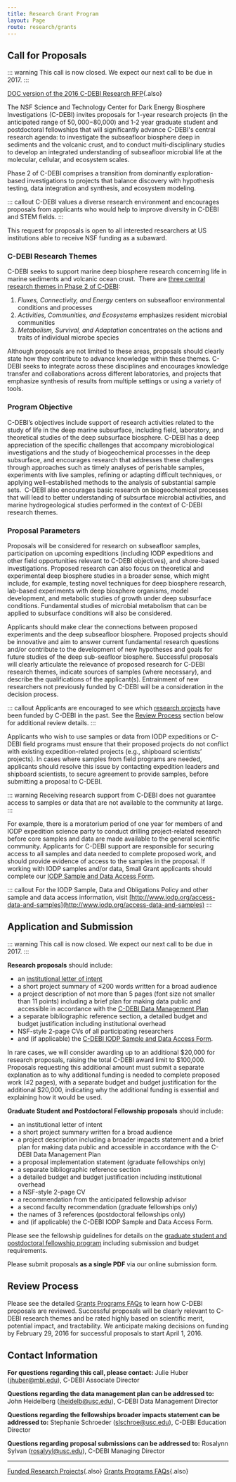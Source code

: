 ```yaml
---
title: Research Grant Program
layout: Page
route: research/grants
---
```


## Call for Proposals

::: warning
This call is now closed. We expect our next call to be due in 2017.
:::

[DOC version of the 2016 C-DEBI Research RFP](http://www.darkenergybiosphere.org/wp-content/uploads/docs/C-DEBIResearchRFP_2016b.docx){.also}

The NSF Science and Technology Center for Dark Energy Biosphere Investigations (C-DEBI) invites proposals for 1-year research projects (in the anticipated range of $50,000-$80,000) and 1-2 year graduate student and postdoctoral fellowships that will significantly advance C-DEBI's central research agenda: to investigate the subseafloor biosphere deep in sediments and the volcanic crust, and to conduct multi-disciplinary studies to develop an integrated understanding of subseafloor microbial life at the molecular, cellular, and ecosystem scales.

Phase 2 of C-DEBI comprises a transition from dominantly exploration-based investigations to projects that balance discovery with hypothesis testing, data integration and synthesis, and ecosystem modeling.

::: callout
C-DEBI values a diverse research environment and encourages proposals from applicants who would help to improve diversity in C-DEBI and STEM fields.
:::

This request for proposals is open to all interested researchers at US institutions able to receive NSF funding as a subaward.

### C-DEBI Research Themes

C-DEBI seeks to support marine deep biosphere research concerning life in marine sediments and volcanic ocean crust.  There are [three central research themes in Phase 2 of C-DEBI](research-themes.md):

1.  _Fluxes, Connectivity, and Energy_ centers on subseafloor environmental conditions and processes
2.  _Activities, Communities, and Ecosystems_ emphasizes resident microbial communities
3.  _Metabolism, Survival, and Adaptation_ concentrates on the actions and traits of individual microbe species

Although proposals are not limited to these areas, proposals should clearly state how they contribute to advance knowledge within these themes. C-DEBI seeks to integrate across these disciplines and encourages knowledge transfer and collaborations across different laboratories, and projects that emphasize synthesis of results from multiple settings or using a variety of tools.

### Program Objective

C-DEBI’s objectives include support of research activities related to the study of life in the deep marine subsurface, including field, laboratory, and theoretical studies of the deep subsurface biosphere. C-DEBI has a deep appreciation of the specific challenges that accompany microbiological investigations and the study of biogeochemical processes in the deep subsurface, and encourages research that addresses these challenges through approaches such as timely analyses of perishable samples, experiments with live samples, refining or adapting difficult techniques, or applying well-established methods to the analysis of substantial sample sets.  C-DEBI also encourages basic research on biogeochemical processes that will lead to better understanding of subsurface microbial activities, and marine hydrogeological studies performed in the context of C-DEBI research themes.

### Proposal Parameters

Proposals will be considered for research on subseafloor samples, participation on upcoming expeditions (including IODP expeditions and other field opportunities relevant to C-DEBI objectives), and shore-based investigations. Proposed research can also focus on theoretical and experimental deep biosphere studies in a broader sense, which might include, for example, testing novel techniques for deep biosphere research, lab-based experiments with deep biosphere organisms, model development, and metabolic studies of growth under deep subsurface conditions. Fundamental studies of microbial metabolism that can be applied to subsurface conditions will also be considered.

Applicants should make clear the connections between proposed experiments and the deep subseafloor biosphere. Proposed projects should be innovative and aim to answer current fundamental research questions and/or contribute to the development of new hypotheses and goals for future studies of the deep sub-seafloor biosphere. Successful proposals will clearly articulate the relevance of proposed research for C-DEBI research themes, indicate sources of samples (where necessary), and describe the qualifications of the applicant(s). Entrainment of new researchers not previously funded by C-DEBI will be a consideration in the decision process.

::: callout
Applicants are encouraged to see which [research projects](http://www.darkenergybiosphere.org/research-activities/funded-projects/) have been funded by C-DEBI in the past. See the [Review Process](#review-process) section below for additional review details.
:::

Applicants who wish to use samples or data from IODP expeditions or C-DEBI field programs must ensure that their proposed projects do not conflict with existing expedition-related projects (e.g., shipboard scientists’ projects). In cases where samples from field programs are needed, applicants should resolve this issue by contacting expedition leaders and shipboard scientists, to secure agreement to provide samples, before submitting a proposal to C-DEBI.

::: warning
Receiving research support from C-DEBI does not guarantee access to samples or data that are not available to the community at large.
:::

For example, there is a moratorium period of one year for members of and IODP expedition science party to conduct drilling project-related research before core samples and data are made available to the general scientific community. Applicants for C-DEBI support are responsible for securing access to all samples and data needed to complete proposed work, and should provide evidence of access to the samples in the proposal. If working with IODP samples and/or data, Small Grant applicants should complete our [IODP Sample and Data Access Form](http://www.darkenergybiosphere.org/wp-content/uploads/docs/C-DEBI_IODP%20Sample%20and%20Data%20Access%20Form.docx).

::: callout
For the IODP Sample, Data and Obligations Policy and other sample and data access information, visit [http://www.iodp.org/access-data-and-samples](http://www.iodp.org/access-data-and-samples)
:::

## Application and Submission

::: warning
This call is now closed. We expect our next call to be due in 2017.
:::

__Research proposals__ should include:

* an [institutional letter of intent](grant-programs-faq.md#what-is-the-source-of-c-debi-funding-am-i-eligible)
* a short project summary of ≤200 words written for a broad audience
* a project description of not more than 5 pages (font size not smaller than 11 points) including a brief plan for making data public and accessible in accordance with the [C-DEBI Data Management Plan](http://www.darkenergybiosphere.org/wp-content/uploads/docs/C-DEBIDataManagementPlan_2015.pdf)
* a <span class="texthighlight">separate</span> bibliographic reference section, a detailed budget and budget justification including institutional overhead
* NSF-style 2-page CVs of all participating researchers
* and (if applicable) the [C-DEBI IODP Sample and Data Access Form](http://www.darkenergybiosphere.org/wp-content/uploads/docs/C-DEBI_IODP%20Sample%20and%20Data%20Access%20Form.docx).

In rare cases, we will consider awarding up to an additional $20,000 for research proposals, raising the total C-DEBI award limit to $100,000\. Proposals requesting this additional amount must submit a separate explanation as to why additional funding is needed to complete proposed work (≤2 pages), with a separate budget and budget justification for the additional $20,000, indicating why the additional funding is essential and explaining how it would be used.

__Graduate Student and Postdoctoral Fellowship proposals__ should include:

* an institutional letter of intent
* a short project summary written for a broad audience
* a project description including a broader impacts statement and a brief plan for making data public and accessible in accordance with the C-DEBI Data Management Plan
* a proposal implementation statement (graduate fellowships only)
* a <span class="texthighlight">separate </span>bibliographic reference section
* a detailed budget and budget justification including institutional overhead
* a NSF-style 2-page CV
* a recommendation from the anticipated fellowship advisor
* a second faculty recommendation (graduate fellowships only)
* the names of 3 references (postdoctoral fellowships only)
* and (if applicable) the C-DEBI IODP Sample and Data Access Form.

Please see the fellowship guidelines for details on the [graduate student and postdoctoral fellowship program](research-fellowships.md) including submission and budget requirements.

Please submit proposals __as a single PDF__ via our online submission form.

## Review Process

Please see the detailed [Grants Programs FAQs](grant-programs-faq.md) to learn how C-DEBI proposals are reviewed. Successful proposals will be clearly relevant to C-DEBI research themes and be rated highly based on scientific merit, potential impact, and tractability. We anticipate making decisions on funding by February 29, 2016 for successful proposals to start April 1, 2016.

## Contact Information

**For questions regarding this call, please contact:** Julie Huber ([jhuber@mbl.edu](mailto:jhuber@mbl.edu)), C-DEBI Associate Director

**Questions regarding the data management plan can be addressed to:** John Heidelberg ([jheidelb@usc.edu](mailto:jheidelb@usc.edu)), C-DEBI Data Management Director

**Questions regarding the fellowships broader impacts statement can be addressed to:** Stephanie Schroeder ([slschroe@usc.edu](mailto:slschroe@usc.edu)), C-DEBI Education Director

**Questions regarding proposal submissions can be addressed to:** Rosalynn Sylvan ([rosalyyl@usc.edu](mailto:rosalyyl@usc.edu)), C-DEBI Managing Director

---
[Funded Research Projects](http://www.darkenergybiosphere.org/research-activities/funded-projects/){.also}
[Grants Programs FAQs](grant-programs-faq.md){.also}
